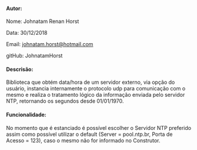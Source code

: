 #### Autor:

Nome: Johnatam Renan Horst

Data: 30/12/2018

Email: johnatam.horst@hotmail.com

gitHub: JohnatamHorst

#### Descrisão:

Biblioteca que obtém data/hora de um servidor externo, via opção do usuário, instancia internamente o protocolo udp para comunicação com o mesmo e realiza o tratamento lógico da informação enviada pelo servidor NTP, retornando os segundos desde 01/01/1970.

#### Funcionalidade:

No momento que é estanciado é possível escolher o Servidor NTP preferido assim como possível utilizar o  default (Server = pool.ntp.br, Porta de Acesso = 123), caso o mesmo não for informado no Construtor.

